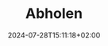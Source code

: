 ---
title: "Abholen"
date: 2024-07-28T15:11:18+02:00
tags: []
featured_image: ""
description: ""
headless: true
draft: false
params:
    subtitle: "Subtitle"
---